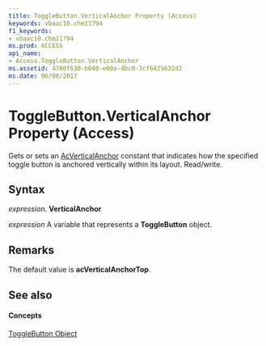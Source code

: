 ```yaml
---
title: ToggleButton.VerticalAnchor Property (Access)
keywords: vbaac10.chm11794
f1_keywords:
- vbaac10.chm11794
ms.prod: ACCESS
api_name:
- Access.ToggleButton.VerticalAnchor
ms.assetid: 4700f630-b040-e00a-4bc0-3cf6425632d2
ms.date: 06/08/2017
---
```



# ToggleButton.VerticalAnchor Property (Access)

Gets or sets an [AcVerticalAnchor](acverticalanchor-enumeration-access.md) constant that indicates how the specified toggle button is anchored vertically within its layout. Read/write.


## Syntax

 _expression_. **VerticalAnchor**

 _expression_ A variable that represents a **ToggleButton** object.


## Remarks

The default value is  **acVerticalAnchorTop**.


## See also


#### Concepts


[ToggleButton Object](togglebutton-object-access.md)

